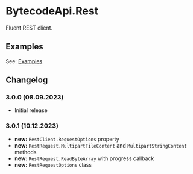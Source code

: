 # BytecodeApi.Rest

Fluent REST client.

## Examples

See: [Examples](https://github.com/bytecode77/bytecode-api/blob/master/BytecodeApi.Rest/README.md)

## Changelog

### 3.0.0 (08.09.2023)

* Initial release

### 3.0.1 (10.12.2023)

* **new:** `RestClient.RequestOptions` property
* **new:** `RestRequest.MultipartFileContent` and `MultipartStringContent` methods
* **new:** `RestRequest.ReadByteArray` with progress callback
* **new:** `RestRequestOptions` class